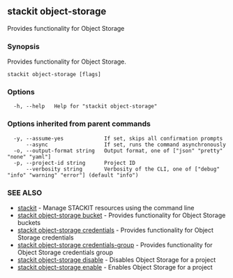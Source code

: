 ## stackit object-storage

Provides functionality for Object Storage

### Synopsis

Provides functionality for Object Storage.

```
stackit object-storage [flags]
```

### Options

```
  -h, --help   Help for "stackit object-storage"
```

### Options inherited from parent commands

```
  -y, --assume-yes             If set, skips all confirmation prompts
      --async                  If set, runs the command asynchronously
  -o, --output-format string   Output format, one of ["json" "pretty" "none" "yaml"]
  -p, --project-id string      Project ID
      --verbosity string       Verbosity of the CLI, one of ["debug" "info" "warning" "error"] (default "info")
```

### SEE ALSO

* [stackit](./stackit.md)	 - Manage STACKIT resources using the command line
* [stackit object-storage bucket](./stackit_object-storage_bucket.md)	 - Provides functionality for Object Storage buckets
* [stackit object-storage credentials](./stackit_object-storage_credentials.md)	 - Provides functionality for Object Storage credentials
* [stackit object-storage credentials-group](./stackit_object-storage_credentials-group.md)	 - Provides functionality for Object Storage credentials group
* [stackit object-storage disable](./stackit_object-storage_disable.md)	 - Disables Object Storage for a project
* [stackit object-storage enable](./stackit_object-storage_enable.md)	 - Enables Object Storage for a project

